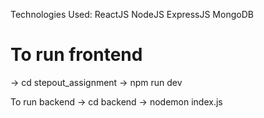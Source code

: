 Technologies Used: 
ReactJS NodeJS ExpressJS MongoDB

# To run frontend
-> cd stepout_assignment
-> npm run dev

To run backend
-> cd backend
-> nodemon index.js
